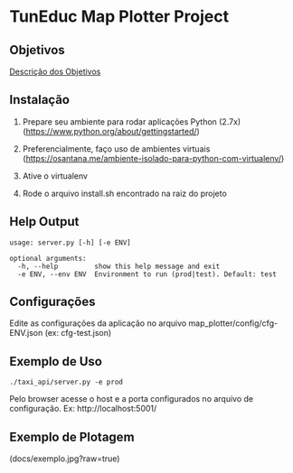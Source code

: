 TunEduc Map Plotter Project
============

Objetivos
-----

[Descrição dos Objetivos](docs/goals.pdf)


Instalação
-----

1) Prepare seu ambiente para rodar aplicações Python (2.7x) (https://www.python.org/about/gettingstarted/)

2) Preferencialmente, faço uso de ambientes virtuais (https://osantana.me/ambiente-isolado-para-python-com-virtualenv/)

3) Ative o virtualenv

4) Rode o arquivo install.sh encontrado na raiz do projeto


Help Output
-----

```
usage: server.py [-h] [-e ENV]

optional arguments:
  -h, --help         show this help message and exit
  -e ENV, --env ENV  Environment to run (prod|test). Default: test
```

Configurações
-----

Edite as configurações da aplicação no arquivo map_plotter/config/cfg-ENV.json (ex: cfg-test.json)


Exemplo de Uso
-----

```
./taxi_api/server.py -e prod
```

Pelo browser acesse o host e a porta configurados no arquivo de configuração. Ex: http://localhost:5001/


Exemplo de Plotagem
-----

(docs/exemplo.jpg?raw=true)
